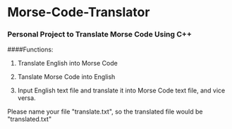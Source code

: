 # Morse-Code-Translator
### Personal Project to Translate Morse Code Using C++

####Functions: 

1. Translate English into Morse Code

2. Tanslate Morse Code into English

3. Input English text file and translate it into Morse Code text file, and vice versa.

Please name your file "translate.txt", so the translated file would be "translated.txt"
